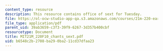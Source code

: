 ```yaml
---
content_type: resource
description: This resource contains office of sext for Tuesday.
file: https://ol-ocw-studio-app-qa.s3.amazonaws.com/courses/21m-220-early-music-fall-2010/b6548c2b2708ba290ba211cd37dfaa23_MIT21M_220F10_chants_sext.pdf
file_type: application/pdf
parent_uid: 39ab3659-c3f3-39f9-6267-3d357b400cbf
resourcetype: Document
title: MIT21M_220F10_chants_sext.pdf
uid: b6548c2b-2708-ba29-0ba2-11cd37dfaa23
---
```

